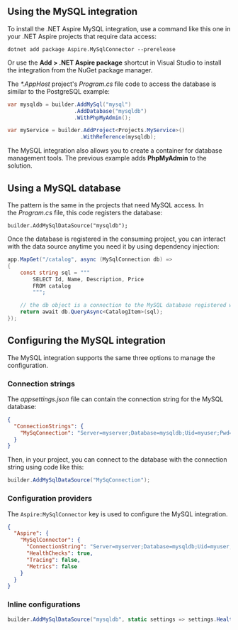 ## Using the MySQL integration

To install the .NET Aspire MySQL integration, use a command like this one in your .NET Aspire projects that require data access:

``` 
dotnet add package Aspire.MySqlConnector --prerelease
```

Or use the **Add > .NET Aspire package** shortcut in Visual Studio to install the integration from the NuGet package manager.

The _*.AppHost_ project's _Program.cs_ file code to access the database is similar to the PostgreSQL example:


``` c#
var mysqldb = builder.AddMySql("mysql")
                     .AddDatabase("mysqldb")
                     .WithPhpMyAdmin();

var myService = builder.AddProject<Projects.MyService>()
                       .WithReference(mysqldb);
```

The MySQL integration also allows you to create a container for database management tools. The previous example adds **PhpMyAdmin** to the solution.

## Using a MySQL database

The pattern is the same in the projects that need MySQL access. In the _Program.cs_ file, this code registers the database:

```
builder.AddMySqlDataSource("mysqldb");
```

Once the database is registered in the consuming project, you can interact with the data source anytime you need it by using dependency injection:

``` c#
app.MapGet("/catalog", async (MySqlConnection db) =>
{
    const string sql = """
        SELECT Id, Name, Description, Price
        FROM catalog
        """;

    // the db object is a connection to the MySQL database registered with AddMySqlDataSource
    return await db.QueryAsync<CatalogItem>(sql);
});
```

## Configuring the MySQL integration

The MySQL integration supports the same three options to manage the configuration.

### Connection strings

The _appsettings.json_ file can contain the connection string for the MySQL database:


``` json
{
  "ConnectionStrings": {
    "MySqConnection": "Server=myserver;Database=mysqldb;Uid=myuser;Pwd=mypassword"
  }
}
```

Then, in your project, you can connect to the database with the connection string using code like this:

``` c#
builder.AddMySqlDataSource("MySqConnection");
```

### Configuration providers

The `Aspire:MySqlConnector` key is used to configure the MySQL integration.


``` json
{
  "Aspire": {
    "MySqlConnector": {
      "ConnectionString": "Server=myserver;Database=mysqldb;Uid=myuser;Pwd=mypassword",
      "HealthChecks": true,
      "Tracing": false,
      "Metrics": false
    }
  }
}
```

### Inline configurations


``` c#
builder.AddMySqlDataSource("mysqldb", static settings => settings.HealthChecks = false);
```